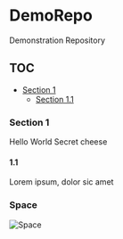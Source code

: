 # DemoRepo
Demonstration Repository

## TOC
* [Section 1](#section-1)
	* [Section 1.1](#section-1.1)

### Section 1
Hello World
Secret cheese

#### 1.1
Lorem ipsum,
dolor sic amet

### Space
![Space](https://www.google.com/imgres?imgurl=https%3A%2F%2Fthumbs.dreamstime.com%2Fb%2Fspace-wallpaper-banner-background-stunning-view-cosmic-galaxy-planets-space-objects-elements-image-space-209227412.jpg&imgrefurl=https%3A%2F%2Fwww.dreamstime.com%2Fspace-wallpaper-banner-background-stunning-view-cosmic-galaxy-planets-space-objects-elements-image-space-image209227412&tbnid=ah83av1CD0KudM&vet=12ahUKEwinwvm4yp34AhXeXvEDHVnODpEQMygKegUIARD6AQ..i&docid=o3CB_Rlt42LZgM&w=1600&h=800&q=space%20background&ved=2ahUKEwinwvm4yp34AhXeXvEDHVnODpEQMygKegUIARD6AQ)

